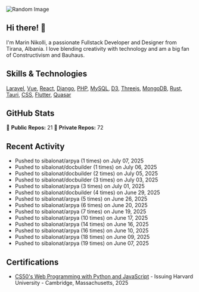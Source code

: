 ![Random Image](assets/4.png)
## Hi there! 👋

I'm Marin Nikolli, a passionate Fullstack Developer and Designer from Tirana, Albania. I love blending creativity with technology and am a big fan of Constructivism and Bauhaus.

## Skills & Technologies

[Laravel](https://laravel.com/), [Vue](https://vuejs.org/), [React](https://react.dev/), [Django](https://www.djangoproject.com/), [PHP](https://www.php.net/), [MySQL](https://www.mysql.com/), [D3](https://d3js.org/), [Threejs](https://threejs.org/), [MongoDB](https://www.mongodb.com/?msockid=18f41f88c021681c2a650aaac1546995), [Rust](https://www.rust-lang.org/), [Tauri](https://tauri.app/), [CSS](https://css3.com/), [Flutter](https://flutter.dev/), [Quasar](https://quasar.dev/)

## GitHub Stats

🌟 **Public Repos:** 21
🌟 **Private Repos:** 72  

## Recent Activity
- Pushed to sibalonat/arpya (1 times) on July 07, 2025
- Pushed to sibalonat/docbuilder (1 times) on July 06, 2025
- Pushed to sibalonat/docbuilder (2 times) on July 05, 2025
- Pushed to sibalonat/docbuilder (3 times) on July 03, 2025
- Pushed to sibalonat/arpya (3 times) on July 01, 2025
- Pushed to sibalonat/docbuilder (4 times) on June 29, 2025
- Pushed to sibalonat/arpya (5 times) on June 26, 2025
- Pushed to sibalonat/arpya (6 times) on June 20, 2025
- Pushed to sibalonat/arpya (7 times) on June 19, 2025
- Pushed to sibalonat/arpya (10 times) on June 17, 2025
- Pushed to sibalonat/arpya (14 times) on June 16, 2025
- Pushed to sibalonat/arpya (16 times) on June 10, 2025
- Pushed to sibalonat/arpya (18 times) on June 09, 2025
- Pushed to sibalonat/arpya (19 times) on June 07, 2025



## Certifications

- [CS50's Web Programming with
Python and JavaScript](https://certificates.cs50.io/faf4470c-c773-489d-bc3e-b0086a8a5404.pdf?size=letter) - Issuing Harvard University - Cambridge, Massachusetts, 2025
